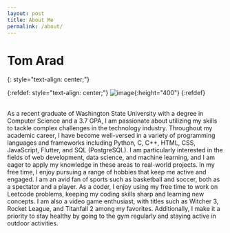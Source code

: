 ```yaml
---
layout: post
title: About Me
permalink: /about/
---
```

# Tom Arad
{: style="text-align: center;"}

{:refdef: style="text-align: center;"}
![image](https://tom1779.github.io/TomWebsite/assets/images/Me.jpg){:height="400"}
{:refdef}
<div class="content">
<br>
As a recent graduate of Washington State University with a degree in Computer Science and a 3.7 GPA, I am passionate about utilizing my skills to tackle complex challenges in the technology industry. Throughout my academic career, I have become well-versed in a variety of programming languages and frameworks including Python, C, C++, HTML, CSS, JavaScript, Flutter, and SQL (PostgreSQL). I am particularly interested in the fields of web development, data science, and machine learning, and I am eager to apply my knowledge in these areas to real-world projects.
In my free time, I enjoy pursuing a range of hobbies that keep me active and engaged. I am an avid fan of sports such as basketball and soccer, both as a spectator and a player. As a coder, I enjoy using my free time to work on Leetcode problems, keeping my coding skills sharp and learning new concepts. I am also a video game enthusiast, with titles such as Witcher 3, Rocket League, and Titanfall 2 among my favorites. Additionally, I make it a priority to stay healthy by going to the gym regularly and staying active in outdoor activities.
</div>
<br>
<br>
